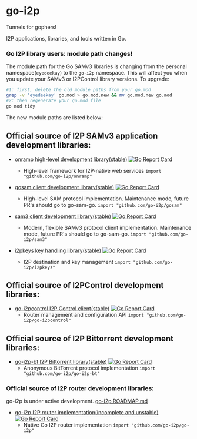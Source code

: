 go-i2p
======

Tunnels for gophers!

I2P applications, libraries, and tools written in Go.

### Go I2P library users: module path changes!

The module path for the Go SAMv3 libraries is changing from the personal namespace(`eyedeekay`) to the `go-i2p` namespace.
This will affect you when you update your SAMv3 or I2PControl library versions.
To upgrade:

```sh
#1: first, delete the old module paths from your go.mod
grep -v 'eyedeekay' go.mod > go.mod.new && mv go.mod.new go.mod
#2: then regenerate your go.mod file
go mod tidy
```

The new module paths are listed below:

## Official source of I2P SAMv3 application development libraries:

* [onramp high-level development library(stable)](https://github.com/go-i2p/onramp) [![Go Report Card](https://goreportcard.com/badge/github.com/go-i2p/onramp)](https://goreportcard.com/report/github.com/go-i2p/onramp)
  - High-level framework for I2P-native web services
  `import "github.com/go-i2p/onramp"`

* [gosam client development library(stable)](https://github.com/go-i2p/gosam) [![Go Report Card](https://goreportcard.com/badge/github.com/go-i2p/gosam)](https://goreportcard.com/report/github.com/go-i2p/gosam)
  - High-level SAM protocol implementation. Maintenance mode, future PR's should go to go-sam-go.
  `import "github.com/go-i2p/gosam"`

* [sam3 client development library(stable)](https://github.com/go-i2p/sam3) [![Go Report Card](https://goreportcard.com/badge/github.com/go-i2p/sam3)](https://goreportcard.com/report/github.com/go-i2p/sam3)
  - Modern, flexible SAMv3 protocol client implementation. Maintenance mode, future PR's should go to go-sam-go.
  `import "github.com/go-i2p/sam3"`

* [i2pkeys key handling library(stable)](https://github.com/go-i2p/i2pkeys) [![Go Report Card](https://goreportcard.com/badge/github.com/go-i2p/i2pkeys)](https://goreportcard.com/report/github.com/go-i2p/i2pkeys)
  - I2P destination and key management
  `import "github.com/go-i2p/i2pkeys"`

## Official source of I2PControl development libraries:

* [go-i2pcontrol I2P Control client(stable)](https://github.com/go-i2p/go-i2pcontrol) [![Go Report Card](https://goreportcard.com/badge/github.com/go-i2p/go-i2pcontrol)](https://goreportcard.com/report/github.com/go-i2p/go-i2pcontrol)
  - Router management and configuration API
  `import "github.com/go-i2p/go-i2pcontrol"`

## Official source of I2P Bittorrent development libraries:

* [go-i2p-bt I2P Bittorrent library(stable)](https://github.com/go-i2p/go-i2p-bt) [![Go Report Card](https://goreportcard.com/badge/github.com/go-i2p/go-i2p-bt)](https://goreportcard.com/report/github.com/go-i2p/go-i2p-bt)
  - Anonymous BitTorrent protocol implementation
  `import "github.com/go-i2p/go-i2p-bt"`

### Official source of I2P router development libraries:

go-i2p is under active development. [go-i2p ROADMAP.md](https://github.com/go-i2p/go-i2p/blob/master/ROADMAP.md)

* [go-i2p I2P router implementation(incomplete and unstable)](https://github.com/go-i2p/go-i2p) [![Go Report Card](https://goreportcard.com/badge/github.com/go-i2p/go-i2p)](https://goreportcard.com/report/github.com/go-i2p/go-i2p)
  - Native Go I2P router implementation
  `import "github.com/go-i2p/go-i2p"`

[Go Report Card]: https://goreportcard.com/badge/go-i2p
